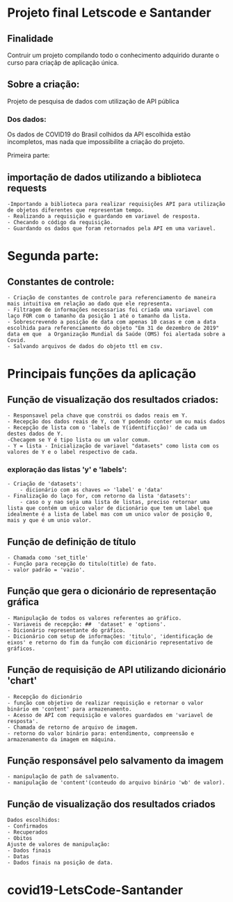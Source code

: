 # Projeto final Letscode e Santander

## Finalidade
Contruir um projeto compilando todo o conhecimento adquirido durante o curso para criaçãp de aplicação única.

## Sobre a criação:
Projeto de pesquisa de dados com utilização de API pública

### Dos dados:
Os dados de COVID19 do Brasil colhidos da API escolhida estão incompletos, mas nada que impossibilite a criação do projeto.

Primeira parte:

## importação de dados utilizando a biblioteca requests
    -Importando a biblioteca para realizar requisições API para utilização de objetos diferentes que representam tempo.
    - Realizando a requisição e guardando em variavel de resposta.
    - Checando o código da requisição.
    - Guardando os dados que foram retornados pela API em uma variavel.

# Segunda parte:
## Constantes de controle:
    - Criação de constantes de controle para referenciamento de maneira mais intuitiva em relação ao dado que ele representa.
    - Filtragem de informações necessarias foi criada uma variavel com laço FOR com o tamanho da posição 1 até o tamanho da lista.
    - Sobrescrevendo a posição de data com apenas 10 casas e com a data escolhida para referenciamento do objeto "Em 31 de dezembro de 2019" data em que  a Organização Mundial da Saúde (OMS) foi alertada sobre a Covid.
    - Salvando arquivos de dados do objeto ttl em csv.

# Principais funções da aplicação
## Função de visualização dos resultados criados:
    - Responsavel pela chave que constrói os dados reais em Y.
    - Recepção dos dados reais de Y, com Y podendo conter um ou mais dados
    - Recepção de lista com o 'labels de Y(identificção)' de cada um destes dados de Y.
    -Checagem se Y é tipo lista ou um valor comum.
    - Y = lista - Inicialização de variavel "datasets" como lista com os valores de Y e o label respectivo de cada.
### exploração das listas 'y' e 'labels':
    - Criação de 'datasets':
        - dicionário com as chaves => 'label' e 'data'
    - Finalização do laço for, com retorno da lista 'datasets':
        - caso o y nao seja uma lista de listas, preciso retornar uma lista que contém um unico valor de dicionário que tem um label que idealmente é a lista de label mas com um unico valor de posição 0, mais y que é um unio valor.

## Função de definição de título
    - Chamada como 'set_title' 
    - Função para recepção do titulo(title) de fato.
    - valor padrão = 'vazio'.
    
## Função que gera o dicionário de representação gráfica
    - Manipulação de todos os valores referentes ao gráfico.
    - Variaveis de recepção: ##  'dataset' e 'options'.
    - Dicionário representante do gráfico.
    - Dicionário com setup de informações: 'titulo', 'identificação de eixos' e retorno do fim da função com dicionário representativo de gráficos.

## Função de requisição de API utilizando dicionário 'chart'
    - Recepção do dicionário
    - função com objetivo de realizar requisição e retornar o valor binário em 'content' para armazenamento.
    - Acesso de API com requisição e valores guardados em 'variavel de resposta'.
    - Chamada de retorno de arquivo de imagem.
    - retorno do valor binário para: entendimento, compreensão e armazenamento da imagem em máquina.
## Função responsável pelo salvamento da imagem
    - manipulação de path de salvamento.
    - manipulação de 'content'(conteudo do arquivo binário 'wb' de valor).

## Função de visualização dos resultados criados
    Dados escolhidos:
    - Confirmados
    - Recuperados
    - Obitos
    Ajuste de valores de manipulação: 
    - Dados finais
    - Datas
    - Dados finais na posição de data.
# covid19-LetsCode-Santander